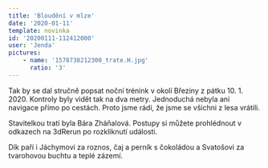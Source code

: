 ```yaml
---
title: 'Bloudění v mlze'
date: '2020-01-11'
template: novinka
id: '20200111-112412000'
user: 'Jenda'
pictures:
    - name: '1578738212300_trate.H.jpg'
      ratio: '3'
---
```

Tak by se dal stručně popsat noční trénink v okolí Březiny z pátku 10. 1. 2020. Kontroly byly vidět tak na dva metry. Jednoduchá nebyla ani navigace přímo po cestách. Proto jsme rádi, že jsme se všichni z lesa vrátili.

Stavitelkou tratí byla Bára Zháňalová. Postupy si můžete prohlédnout v odkazech na 3dRerun po rozkliknutí události.

Dík paří i Jáchymovi za roznos, čaj a perník s čokoládou a Svatošovi za tvarohovou buchtu a teplé zázemí.
